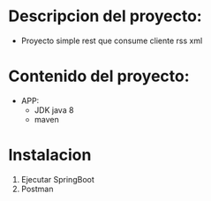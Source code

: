 # Descripcion del proyecto:
* Proyecto simple rest que consume cliente rss xml

# Contenido del proyecto:
* APP:
  * JDK java 8
  * maven

# Instalacion

1. Ejecutar SpringBoot
2. Postman 